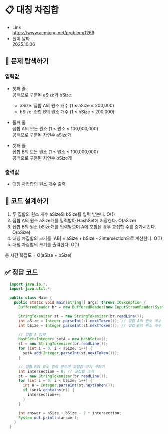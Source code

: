 # 📋 대칭 차집합
- Link<br>
https://www.acmicpc.net/problem/1269
- 풀이 날짜<br>
2025.10.06

## 🔎 문제 탐색하기

### 입력값
- 첫째 줄<br>
공백으로 구분된 aSize와 bSize
  - aSize: 집합 A의 원소 개수 (1 ≤ aSize ≤ 200,000)<br>
  - bSize: 집합 B의 원소 개수 (1 ≤ bSize ≤ 200,000)

- 둘째 줄<br>
집합 A의 모든 원소 (1 ≤ 원소 ≤ 100,000,000)<br>
공백으로 구분된 자연수 aSize개

- 셋째 줄<br>
집합 B의 모든 원소 (1 ≤ 원소 ≤ 100,000,000)<br>
공백으로 구분된 자연수 bSize개

### 출력값
- 대칭 차집합의 원소 개수 출력

## 📝 코드 설계하기
1. 두 집합의 원소 개수 aSize와 bSize를 입력 받는다. O(1)
2. 집합 A의 원소 aSize개를 입력받아 HashSet에 저장한다. O(aSize)
3. 집합 B의 원소 bSize개를 입력받으며 A에 포함된 경우 교집합 수를 증가시킨다. O(bSize)
4. 대칭 차집합의 크기를 |AB| = aSize + bSize - 2intersection으로 계산한다. O(1)
5. 대칭 차집합의 크기를 출력한다. O(1)

총 시간 복잡도 = O(aSize + bSize)

## ✅ 정답 코드
```java
  import java.io.*;
  import java.util.*;

  public class Main {
    public static void main(String[] args) throws IOException {
      BufferedReader br = new BufferedReader(new InputStreamReader(System.in));

      StringTokenizer st = new StringTokenizer(br.readLine());
      int aSize = Integer.parseInt(st.nextToken()); // 집합 A의 원소 개수 입력
      int bSize = Integer.parseInt(st.nextToken()); // 집합 B의 원소 개수 입력

      // 집합 A 입력
      HashSet<Integer> setA = new HashSet<>();
      st = new StringTokenizer(br.readLine());
      for (int i = 0; i < aSize; i++) {
        setA.add(Integer.parseInt(st.nextToken()));
      }

      // 집합 B의 요소 입력 받으며 교집합 크기 구하기
      int intersection = 0; // 교집합 크기
      st = new StringTokenizer(br.readLine());
      for (int i = 0; i < bSize; i++) {
        int n = Integer.parseInt(st.nextToken());
        if (setA.contains(n)) {
          intersection++;
        }
      }

      int answer = aSize + bSize - 2 * intersection;
      System.out.println(answer);
    }
  }
```